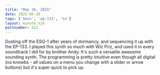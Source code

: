 ```yaml
---
title: "May 26, 2025"
date: 2025-05-26
tags: ['1min', 'ep-133', 'te']
layout: minute.njk
postnumber: 512
---
```

Dusting off the ESQ-1 after years of dormancy, and sequencing it up with the EP-133. I played this synth so much with Wiz Priz, and used it in every soundtrack I did for by brother Andy. It's such a versatile awesome sounding synth. The programming is pretty intuitive even though all digital (no knowbs - all values on a menu you change with a slider or arrow buttons) 
but it's super quick to pick up. 